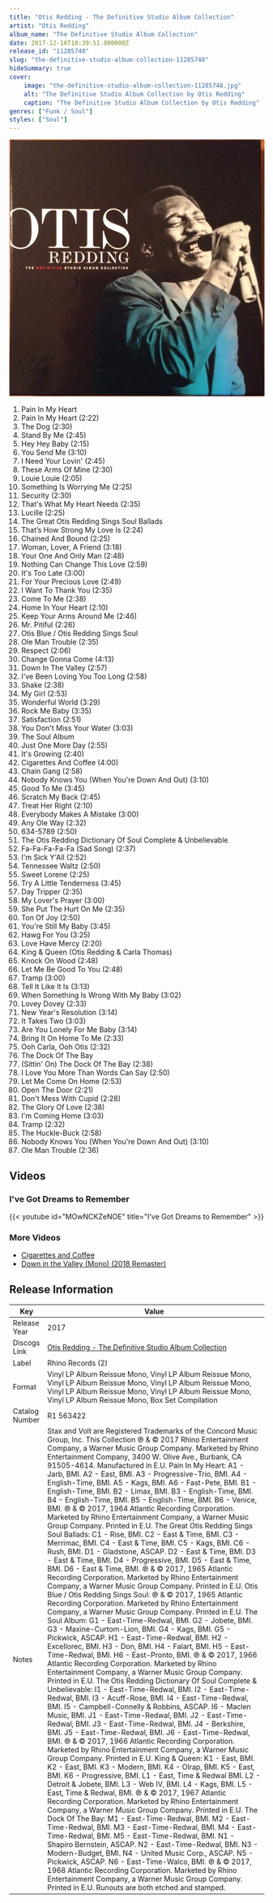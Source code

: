 ```yaml
---
title: "Otis Redding - The Definitive Studio Album Collection"
artist: "Otis Redding"
album_name: "The Definitive Studio Album Collection"
date: 2017-12-16T18:39:51.000000Z
release_id: "11285748"
slug: "the-definitive-studio-album-collection-11285748"
hideSummary: true
cover:
    image: "the-definitive-studio-album-collection-11285748.jpg"
    alt: "The Definitive Studio Album Collection by Otis Redding"
    caption: "The Definitive Studio Album Collection by Otis Redding"
genres: ["Funk / Soul"]
styles: ["Soul"]
---
```


![The Definitive Studio Album Collection by Otis Redding](the-definitive-studio-album-collection-11285748.jpg)

<!-- section break -->

1. Pain In My Heart
2. Pain In My Heart (2:22)
3. The Dog (2:30)
4. Stand By Me (2:45)
5. Hey Hey Baby (2:15)
6. You Send Me (3:10)
7. I Need Your Lovin' (2:45)
8. These Arms Of Mine (2:30)
9. Louie Louie (2:05)
10. Something Is Worrying Me (2:25)
11. Security (2:30)
12. That's What My Heart Needs (2:35)
13. Lucille (2:25)
14. The Great Otis Redding Sings Soul Ballads
15. That’s How Strong My Love Is (2:24)
16. Chained And Bound (2:25)
17. Woman, Lover, A Friend (3:18)
18. Your One And Only Man (2:48)
19. Nothing Can Change This Love (2:59)
20. It's Too Late (3:00)
21. For Your Precious Love (2:49)
22. I Want To Thank You (2:35)
23. Come To Me (2:38)
24. Home In Your Heart (2:10)
25. Keep Your Arms Around Me (2:46)
26. Mr. Pitiful (2:26)
27. Otis Blue / Otis Redding Sings Soul
28. Ole Man Trouble (2:35)
29. Respect (2:06)
30. Change Gonna Come (4:13)
31. Down In The Valley (2:57)
32. I've Been Loving You Too Long (2:58)
33. Shake (2:38)
34. My Girl (2:53)
35. Wonderful World (3:29)
36. Rock Me Baby (3:35)
37. Satisfaction (2:51)
38. You Don't Miss Your Water (3:03)
39. The Soul Album
40. Just One More Day (2:55)
41. It's Growing (2:40)
42. Cigarettes And Coffee (4:00)
43. Chain Gang (2:58)
44. Nobody Knows You (When You're Down And Out) (3:10)
45. Good To Me (3:45)
46. Scratch My Back (2:45)
47. Treat Her Right (2:10)
48. Everybody Makes A Mistake (3:00)
49. Any Ole Way (2:32)
50. 634-5789 (2:50)
51. The Otis Redding Dictionary Of Soul Complete & Unbelievable
52. Fa-Fa-Fa-Fa-Fa (Sad Song) (2:37)
53. I'm Sick Y'All (2:52)
54. Tennessee Waltz  (2:50)
55. Sweet Lorene (2:25)
56. Try A Little Tenderness (3:45)
57. Day Tripper (2:35)
58. My Lover's Prayer (3:00)
59. She Put The Hurt On Me (2:35)
60. Ton Of Joy (2:50)
61. You're Still My Baby (3:45)
62. Hawg For You (3:25)
63. Love Have Mercy (2:20)
64. King & Queen (Otis Redding & Carla Thomas)
65. Knock On Wood (2:48)
66. Let Me Be Good To You (2:48)
67. Tramp (3:00)
68. Tell It Like It Is (3:13)
69. When Something Is Wrong With My Baby (3:02)
70. Lovey Dovey (2:33)
71. New Year's Resolution (3:14)
72. It Takes Two (3:03)
73. Are You Lonely For Me Baby (3:14)
74. Bring It On Home To Me (2:33)
75. Ooh Carla, Ooh Otis (2:32)
76. The Dock Of The Bay
77. (Sittin' On) The Dock Of The Bay (2:38)
78. I Love You More Than Words Can Say (2:50)
79. Let Me Come On Home (2:53)
80. Open The Door (2:21)
81. Don't Mess With Cupid (2:28)
82. The Glory Of Love (2:38)
83. I'm Coming Home (3:03)
84. Tramp (2:32)
85. The Huckle-Buck (2:58)
86. Nobody Knows You (When You're Down And Out) (3:10)
87. Ole Man Trouble (2:36)

<!-- section break -->




## Videos
### I've Got Dreams to Remember
{{< youtube id="MOwNCKZeNOE" title="I've Got Dreams to Remember" >}}<br>

### More Videos

- [Cigarettes and Coffee](https://www.youtube.com/watch?v=cm3YM_9iW_s)
- [Down in the Valley (Mono) (2018 Remaster)](https://www.youtube.com/watch?v=GuxR4JZ0l7A)


## Release Information
|  Key           | Value                                                |
| ---------------| ---------------------------------------------------- |
| Release Year   | 2017                                   |
| Discogs Link   | [Otis Redding - The Definitive Studio Album Collection](https://www.discogs.com/release/11285748-Otis-Redding-The-Definitive-Studio-Album-Collection) |
| Label          | Rhino Records (2) |
| Format         | Vinyl LP Album Reissue Mono, Vinyl LP Album Reissue Mono, Vinyl LP Album Reissue Mono, Vinyl LP Album Reissue Mono, Vinyl LP Album Reissue Mono, Vinyl LP Album Reissue Mono, Vinyl LP Album Reissue Mono, Box Set Compilation |
| Catalog Number | R1 563422 |
| Notes | Stax and Volt are Registered Trademarks of the Concord Music Group, Inc.  This Collection ℗ & © 2017 Rhino Entertainment Company, a Warner Music Group Company. Marketed by Rhino Entertainment Company, 3400 W. Olive Ave., Burbank, CA 91505-4614. Manufactured in E.U.  Pain In My Heart:  A1 - Jarb, BMI. A2 - East, BMI. A3 - Progressive-Trio, BMI. A4 - English-Time, BMI. A5 - Kags, BMI. A6 - Fast-Pete, BMI. B1 - English-Time, BMI. B2 - Limax, BMI. B3 - English-Time, BMI. B4 - English-Time, BMI. B5 - English-Time, BMI. B6 - Venice, BMI.  ℗ & © 2017, 1964 Atlantic Recording Corporation. Marketed by Rhino Entertainment Company, a Warner Music Group Company. Printed in E.U.  The Great Otis Redding Sings Soul Ballads:  C1 - Rise, BMI. C2 - East & Time, BMI. C3 - Merrimac, BMI. C4 - East & Time, BMI. C5 - Kags, BMI. C6 - Rush, BMI. D1 - Gladstone, ASCAP. D2 - East & Time, BMI. D3 - East & Time, BMI. D4 - Progressive, BMI. D5 - East & Time, BMI. D6 - East & Time, BMI.  ℗ & © 2017, 1965 Atlantic Recording Corporation. Marketed by Rhino Entertainment Company, a Warner Music Group Company. Printed in E.U.  Otis Blue / Otis Redding Sings Soul:  ℗ & © 2017, 1965 Atlantic Recording Corporation. Marketed by Rhino Entertainment Company, a Warner Music Group Company. Printed in E.U.  The Soul Album:  G1 - East-Time-Redwal, BMI. G2 - Jobete, BMI. G3 - Maxine-Curtom-Lion, BMI. G4 - Kags, BMI. G5 - Pickwick, ASCAP. H1 - East-Time-Redwal, BMI. H2 - Excellorec, BMI. H3 - Don, BMI. H4 - Falart, BMI. H5 - East-Time-Redwal, BMI. H6 - East-Pronto, BMI.  ℗ & © 2017, 1966 Atlantic Recording Corporation. Marketed by Rhino Entertainment Company, a Warner Music Group Company. Printed in E.U.  The Otis Redding Dictionary Of Soul Complete & Unbelievable:  I1 - East-Time-Redwal, BMI. I2 - East-Time-Redwal, BMI. I3 - Acuff-Rose, BMI. I4 - East-Time-Redwal, BMI. I5 - Campbell-Connelly & Robbins, ASCAP. I6 - Maclen Music, BMI. J1 - East-Time-Redwal, BMI. J2 - East-Time-Redwal, BMI. J3 - East-Time-Redwal, BMI. J4 - Berkshire, BMI. J5 - East-Time-Redwal, BMI. J6 - East-Time-Redwal, BMI.  ℗ & © 2017, 1966 Atlantic Recording Corporation. Marketed by Rhino Entertainment Company, a Warner Music Group Company. Printed in E.U.  King & Queen:  K1 - East, BMI. K2 - East, BMI. K3 - Modern, BMI. K4 - Olrap, BMI. K5 - East, BMI. K6 - Progressive, BMI. L1 - East, Time & Redwal BMI. L2 - Detroit & Jobete, BMI. L3 - Web IV, BMI. L4 - Kags, BMI. L5 - East, Time & Redwal, BMI.  ℗ & © 2017, 1967 Atlantic Recording Corporation. Marketed by Rhino Entertainment Company, a Warner Music Group Company. Printed in E.U.  The Dock Of The Bay:  M1 - East-Time-Redwal, BMI. M2 - East-Time-Redwal, BMI. M3 - East-Time-Redwal, BMI. M4 - East-Time-Redwal, BMI. M5 - East-Time-Redwal, BMI. N1 - Shapiro Bernstein, ASCAP. N2 - East-Time-Redwal, BMI. N3 - Modern-Budget, BMI. N4 - United Music Corp., ASCAP. N5 - Pickwick, ASCAP. N6 - East-Time-Walco, BMI.  ℗ & © 2017, 1968 Atlantic Recording Corporation. Marketed by Rhino Entertainment Company, a Warner Music Group Company. Printed in E.U.  Runouts are both etched and stamped. |